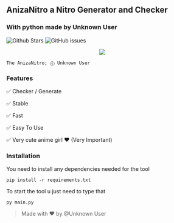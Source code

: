 ## AnizaNitro a Nitro Generator and Checker
### With python made by Unknown User
![Github Stars](https://img.shields.io/github/stars/Unknown-user-dev/AnizaNitro?style=flat-square)
![GitHub issues](https://img.shields.io/github/issues-raw/Unknown-user-dev/AnizaNitro?style=flat-square)


<p align="center">
  <img src="https://cdn.donmai.us/original/0e/a4/0ea4a25416f850823d62d61ce51fc659.png">
</p>

```
The AnizaNitro; ⓒ Unknown User
```

### Features

✅ Checker / Generate

✅ Stable

✅ Fast

✅ Easy To Use 

✅ Very cute anime girl ❤ (Very Important)

### Installation

You need to install any dependencies needed for the tool
```
pip install -r requirements.txt
```

To start the tool u just need to type that
```
py main.py
```

> Made with ❤ by @Unknown User

